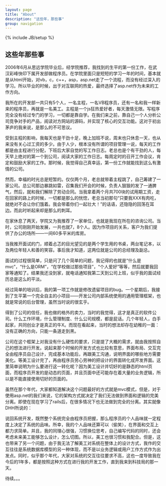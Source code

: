 ```yaml
---
layout: page
title: "About"
description: "这些年，那些事"
group: navigation
---
```

{% include JB/setup %}

## 这些年那些事

2006年6月从思远学院毕业后，经学院推荐，我找到的生平的第一份工作，在武汉彩峰快印下属开发部做程序员。在学院里面只是短短的学习一年的时间，基本就是从html开始，对vb，c，c++，asp，asp.net走了一个流程，而没有经过深入的学习。所以毕业的时候，出于对互联网的热爱，最终选择了asp.net作为未来的工作方向。

我所在的开发部一共只有5个人，一名主程，一名VB程序员，还有一名和我一样新来的程序员，再就是一名美工。主程是一个js狂热爱好者，每天激情无限。写程序完全没有经过专门的学习，一切都是靠自学。在我们来之前，靠自己一个人分析公司竞争对手的产品，阅读对方网站的源码，并实现了核心的交互功能。这对于初出茅庐的我来说，是那么的不可思议。

受到主程的影响，我每天也是干劲十足，晚上加班不说，周末也只休息一天，也从来没有关心过工资的多少。由于人少，根本没有所谓的项目管理一说，每天的工作都是由主程进行分配，下班后大家自觉的写工作日志。老总也是个有干劲的人，每天早上绝对的第一个到公司，阅读大家的工作日志。每周定时的召开工作会议，肯定和鼓励大家的工作。那时候，我觉得自己真幸运，第一份工作就能找到这么有激情的公司。

然而，幸福的时光总是短暂的。仅仅两个月，老总就带着主程跳了，自己筹建了一家公司。总公司那边暴跳如雷，召集我们开会的时候，负责人狠狠的发了一通脾气，然后，就和我们解除了劳动合同。当我拿着两个月共700块的试用期工资，走在回家的路上的时候，一切都是那么的恍惚，老总当初那句“只要我XXX有肉吃，就绝对不会让你们饿着。我会带着你们一起壮大！”的话语，还隐隐的回荡在耳边。而此时听起来却是那么的刺耳。

在家休息了两天，学院又为我推荐了一家单位，也就是我现在所在的咨询公司。当时，公司刚刚开始发展，一共也就7，8个人。因为作项目的关系，客户为我们提供了办公的场所——一间60多平米的库房。

当我推开面试的门，顺着忐忑的目光望见的是两个学生用的书桌，两台笔记本，以及两位年轻人和善的笑容。事后我才知道，这两位就是公司的总经理及副总。

面试的过程很简单，只是问了几个简单的问题，我记得的也就是“什么是mvc”，“什么是ORM”，“在学校做过那些项目”，“个人爱好”等等，然后就要我回家等通知了。结果我还没到家，就电话通知我第二天到公司上班，似乎我的面试经历总是这么的平淡。

经过简单的培训后，我的第一项工作就是修改遗留项目的bug。一个星期后，我接到了生平第一个完全自主的小项目——开发公司内部系统使用的通用管理框架，也就是常说的后台管理，虽然当时说的很玄乎。

得到了公司的信任，我也做的格外的卖力，当时的我觉得，这才是真正的软件公司。什么工作环境，什么管理制度、什么公司规模，都是屁话。几个年轻人，白手起家，共同创业才是真正的牛X。而现在看起来，当时的想法却存在幼稚的一面：没有正确的方向，只能一条道走到黑。

公司在这个框架上对我没有什么硬性的要求，只是提了大概的需求，就由我按照自己的想法进行开发。说起来那个时候的开发方式也比较有意思，界面布局、交互完全由程序员自己设计，完成基本功能后，再跟美工沟通，说明界面的哪些地方需要美化。等美工设计完了，再由程序员劳心劳神的把设计的界面转化成开发界面。这里简单说明为什么要进行这一转化呢？因为美工设计并切好的是静态的html页面，而程序员开发的是动态的页面，并且页面中还可能存在着大量的业务逻辑，所以是不能直接使用切好的页面的。

虽然在那个年代，大家都知道解决这个问题最好的方式就是mvc模式，但是，对于使用asp.net的我们来说，它的架构方式就决定了我们无法做到界面和逻辑的完美分离。即使在现在学习了rails后，在很多情况下也无法做到完全的分离。其实就像DHH所说的：

说回系统开发，既然整个系统完全由程序员把握，那么程序员的个人品味就一定程度上决定了系统的品味。所幸，我的个人品味还算可以（偷笑），在界面和交互上都力求简单。并且，我的同理心很强，习惯换位思考，自己编写代码的同时，还会考虑未来美工能够怎么设计，怎么切图。所以，美工也很习惯和我配合。但是，这也带来了另一个问题，由于我无法了解美工对系统在整体上的设计方式，我作的交互往往是系统数据库模型的另一种体现，而不是以业务逻辑或用户工作方式作为出发点。同时，似乎那个年代，大家对系统的交互往往要求不高，这也一度导致我在今后的1年多，都是按照这种方式在进行我的开发工作，直到我来到科技局的那一天。

待续。。。
